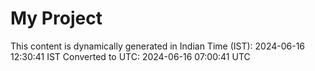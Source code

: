 # My Project

This content is dynamically generated in Indian Time (IST): 2024-06-16 12:30:41 IST
Converted to UTC: 2024-06-16 07:00:41 UTC

